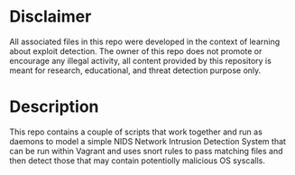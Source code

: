# Disclaimer
All associated files in this repo were developed in the context of learning about exploit detection. The owner of this repo does not promote or encourage any illegal activity, all content provided by this repository is meant for research, educational, and threat detection purpose only.

# Description
This repo contains a couple of scripts that work together and run as daemons to model a simple NIDS Network Intrusion Detection System that can be run within Vagrant and uses snort rules to pass matching files and then detect those that may contain potentiolly malicious OS syscalls.